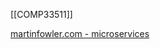 [[COMP33511]]

[martinfowler.com - microservices](https://martinfowler.com/articles/microservices.html)